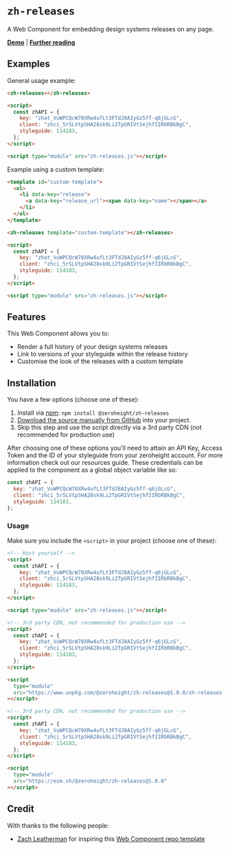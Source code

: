 # `zh-releases`

A Web Component for embedding design systems releases on any page.

**[Demo](https://zeroheight-demos.github.io/zh-releases/demo.html)** | **[Further reading](https://zeroheight.com/show-release-history-anywhere/)**

## Examples

General usage example:

```html
<zh-releases></zh-releases>

<script>
  const zhAPI = {
    key: "zhat_VuWPCQcW78XRw4ufLt3FTdJ8AIyGz5ff-q6jGLcG",
    client: "zhci_5rSLVtpSHA28sk9Li2TpGRIVtSejhfIIRbRBkBgC",
    styleguide: 114183,
  };
</script>

<script type="module" src="zh-releases.js"></script>
```

Example using a custom template:

```html
<template id="custom-template">
  <ol>
    <li data-key="release">
      <a data-key="release_url"><span data-key="name"></span></a>
    </li>
  </ol>
</template>

<zh-releases template="custom-template"></zh-releases>

<script>
  const zhAPI = {
    key: "zhat_VuWPCQcW78XRw4ufLt3FTdJ8AIyGz5ff-q6jGLcG",
    client: "zhci_5rSLVtpSHA28sk9Li2TpGRIVtSejhfIIRbRBkBgC",
    styleguide: 114183,
  };
</script>

<script type="module" src="zh-releases.js"></script>
```

## Features

This Web Component allows you to:

- Render a full history of your design systems releases
- Link to versions of your styleguide within the release history
- Customise the look of the releases with a custom template

## Installation

You have a few options (choose one of these):

1. Install via [npm](https://www.npmjs.com/package/@zeroheight/zh-releases): `npm install @zeroheight/zh-releases`
1. [Download the source manually from GitHub](https://github.com/zeroheight-demos/zh-releases/releases) into your project.
1. Skip this step and use the script directly via a 3rd party CDN (not recommended for production use)

After choosing one of these options you'll need to attain an API Key, Access Token and the ID of your styleguide from your zeroheight account. For more information check out our resources guide. These credentials can be applied to the component as a global object variable like so:

```js
const zhAPI = {
  key: "zhat_VuWPCQcW78XRw4ufLt3FTdJ8AIyGz5ff-q6jGLcG",
  client: "zhci_5rSLVtpSHA28sk9Li2TpGRIVtSejhfIIRbRBkBgC",
  styleguide: 114183,
};
```

### Usage

Make sure you include the `<script>` in your project (choose one of these):

```html
<!-- Host yourself -->
<script>
  const zhAPI = {
    key: "zhat_VuWPCQcW78XRw4ufLt3FTdJ8AIyGz5ff-q6jGLcG",
    client: "zhci_5rSLVtpSHA28sk9Li2TpGRIVtSejhfIIRbRBkBgC",
    styleguide: 114183,
  };
</script>

<script type="module" src="zh-releases.js"></script>
```

```html
<!-- 3rd party CDN, not recommended for production use -->
<script>
  const zhAPI = {
    key: "zhat_VuWPCQcW78XRw4ufLt3FTdJ8AIyGz5ff-q6jGLcG",
    client: "zhci_5rSLVtpSHA28sk9Li2TpGRIVtSejhfIIRbRBkBgC",
    styleguide: 114183,
  };
</script>

<script
  type="module"
  src="https://www.unpkg.com/@zeroheight/zh-releases@1.0.0/zh-releases.js"
></script>
```

```html
<!-- 3rd party CDN, not recommended for production use -->
<script>
  const zhAPI = {
    key: "zhat_VuWPCQcW78XRw4ufLt3FTdJ8AIyGz5ff-q6jGLcG",
    client: "zhci_5rSLVtpSHA28sk9Li2TpGRIVtSejhfIIRbRBkBgC",
    styleguide: 114183,
  };
</script>

<script
  type="module"
  src="https://esm.sh/@zeroheight/zh-releases@1.0.0"
></script>
```

## Credit

With thanks to the following people:

- [Zach Leatherman](https://zachleat.com) for inspiring this [Web Component repo template](https://github.com/daviddarnes/component-template)
